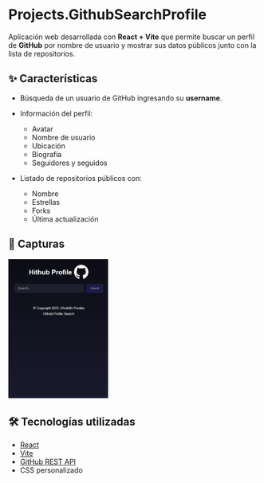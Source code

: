 # Projects.GithubSearchProfile

Aplicación web desarrollada con **React + Vite** que permite buscar un perfil de **GitHub** por nombre de usuario y mostrar sus datos públicos junto con la lista de repositorios.

## ✨ Características

- Búsqueda de un usuario de GitHub ingresando su **username**.

- Información del perfil:
  - Avatar
  - Nombre de usuario
  - Ubicación
  - Biografía
  - Seguidores y seguidos

- Listado de repositorios públicos con:
  - Nombre
  - Estrellas 
  - Forks 
  - Última actualización

## 📸 Capturas

<img src="./src/assets/image-1.png" alt="alt text" width="200"/>

## 🛠️ Tecnologías utilizadas

- [React](https://react.dev/)  
- [Vite](https://vitejs.dev/)  
- [GitHub REST API](https://docs.github.com/en/rest)  
- CSS personalizado  